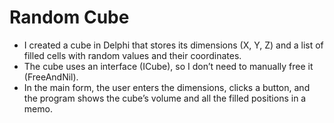 # Random Cube

* I created a cube in Delphi that stores its dimensions (X, Y, Z) and a list of filled cells with random values and their coordinates.
* The cube uses an interface (ICube), so I don’t need to manually free it (FreeAndNil).
* In the main form, the user enters the dimensions, clicks a button, and the program shows the cube’s volume and all the filled positions in a memo.
